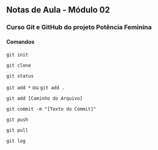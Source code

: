 ## Notas de Aula - Módulo 02

### Curso Git e GitHub do projeto Potência Feminina

#### Comandos

```git init```

```git clone```

```git status```

```git add *``` ou ```git add .```

```git add [Caminho do Arquivo]```

```git commit -m "[Texto do Commit]"```

```git push```

```git pull```

```git log```